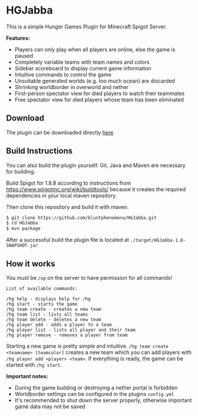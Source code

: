 # HGJabba

This is a simple Hunger Games Plugin for Minecraft Spigot Server.

**Features:**
- Players can only play when all players are online, else the game is paused
- Completely variable teams with team names and colors
- Sidebar scoreboard to display current game information
- Intuitive commands to control the game
- Unsuitable generated worlds (e.g. too much ocean) are discarded
- Shrinking worldborder in overworld and nether
- First-person spectator view for died players to watch their teammates
- Free spectator view for died players whose team has been eliminated

## Download

The plugin can be downloaded directly [here](https://github.com/bluntphenomena/HGJabba/releases/download/v1.0/HGJabba-1.0-SNAPSHOT.jar)

## Build Instructions

You can also build the plugin yourself. Git, Java and Maven are necessary for building.

Build Spigot for 1.8.8 according to instructions from https://www.spigotmc.org/wiki/buildtools/ because it creates the required dependencies in your local maven repository.

Then clone this repository and build it with maven.

```bash
$ git clone https://github.com/bluntphenomena/HGJabba.git
$ cd HGJabba
$ mvn package
```

After a successful build the plugin file is located at `./target/HGJabba-1.0-SNAPSHOT.jar`

## How it works

You must be `/op` on the server to have permission for all commands!
```
List of available commands:

/hg help - displays help for /hg
/hg start - starts the game
/hg team create - creates a new team
/hg team list - lists all teams
/hg team delete - deletes a new team
/hg player add - adds a player to a team
/hg player list - lists all player and their team
/hg player remove - removes a player from team
```

Starting a new game is pretty simple and intuitive. `/hg team create <teamname> [teamcolor]` creates a new team which you can add players with `/hg player add <player> <team>`. If everything is ready, the game can be started with `/hg start`.

**Important notes:**
- During the game building or destroying a nether portal is forbidden
- Worldborder settings can be configured in the plugins `config.yml`
- It's recommended to shut down the server properly, otherwise important game data may not be saved
